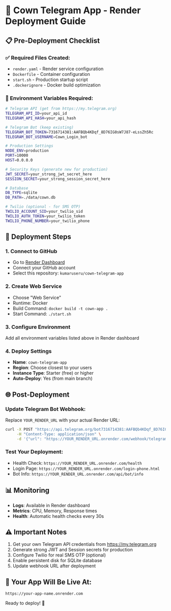 # 🚀 Cown Telegram App - Render Deployment Guide

## 📋 Pre-Deployment Checklist

### ✅ Required Files Created:
- `render.yaml` - Render service configuration
- `Dockerfile` - Container configuration  
- `start.sh` - Production startup script
- `.dockerignore` - Docker build optimization

### 🔑 Environment Variables Required:
```bash
# Telegram API (get from https://my.telegram.org)
TELEGRAM_API_ID=your_api_id
TELEGRAM_API_HASH=your_api_hash

# Telegram Bot (keep existing)
TELEGRAM_BOT_TOKEN=7316714381:AAFBQb4KDqf_8D76IG0sW7J87-eLssZh5Rc
TELEGRAM_BOT_USERNAME=Cown_Login_bot

# Production Settings
NODE_ENV=production
PORT=10000
HOST=0.0.0.0

# Security Keys (generate new for production)
JWT_SECRET=your_strong_jwt_secret_here
SESSION_SECRET=your_strong_session_secret_here

# Database
DB_TYPE=sqlite
DB_PATH=./data/cown.db

# Twilio (optional - for SMS OTP)
TWILIO_ACCOUNT_SID=your_twilio_sid
TWILIO_AUTH_TOKEN=your_twilio_token
TWILIO_PHONE_NUMBER=your_twilio_phone
```

## 🚀 Deployment Steps

### 1. Connect to GitHub
- Go to [Render Dashboard](https://render.com)
- Connect your GitHub account
- Select this repository: `kumaruseru/cown-telegram-app`

### 2. Create Web Service
- Choose "Web Service"
- Runtime: Docker
- Build Command: `docker build -t cown-app .`
- Start Command: `./start.sh`

### 3. Configure Environment
Add all environment variables listed above in Render dashboard

### 4. Deploy Settings
- **Name**: `cown-telegram-app`
- **Region**: Choose closest to your users
- **Instance Type**: Starter (free) or higher
- **Auto-Deploy**: Yes (from main branch)

## 🌐 Post-Deployment

### Update Telegram Bot Webhook:
Replace `YOUR_RENDER_URL` with your actual Render URL:
```bash
curl -X POST "https://api.telegram.org/bot7316714381:AAFBQb4KDqf_8D76IG0sW7J87-eLssZh5Rc/setWebhook" \
     -H "Content-Type: application/json" \
     -d '{"url": "https://YOUR_RENDER_URL.onrender.com/webhook/telegram"}'
```

### Test Your Deployment:
- Health Check: `https://YOUR_RENDER_URL.onrender.com/health`
- Login Page: `https://YOUR_RENDER_URL.onrender.com/login-phone.html`
- Bot Info: `https://YOUR_RENDER_URL.onrender.com/api/bot/info`

## 📊 Monitoring
- **Logs**: Available in Render dashboard
- **Metrics**: CPU, Memory, Response times
- **Health**: Automatic health checks every 30s

## ⚠️ Important Notes
1. Get your own Telegram API credentials from https://my.telegram.org
2. Generate strong JWT and Session secrets for production
3. Configure Twilio for real SMS OTP (optional)
4. Enable persistent disk for SQLite database
5. Update webhook URL after deployment

## 🎉 Your App Will Be Live At:
`https://your-app-name.onrender.com`

Ready to deploy! 🚀
